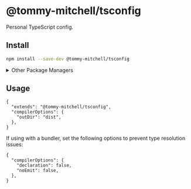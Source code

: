 # @tommy-mitchell/tsconfig

Personal TypeScript config.

## Install

```sh
npm install --save-dev @tommy-mitchell/tsconfig
```

<details>
<summary>Other Package Managers</summary>
<p>

```sh
yarn add --dev @tommy-mitchell/tsconfig
```

</p>
</details>

## Usage

```json5
{
  "extends": "@tommy-mitchell/tsconfig",
  "compilerOptions": {
    "outDir": "dist",
  },
}
```

If using with a bundler, set the following options to prevent type resolution issues:

```json5
{
  "compilerOptions": {
    "declaration": false,
    "noEmit": false,
  },
}
```
